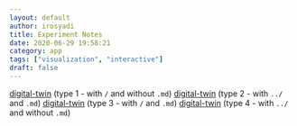 ```yaml
---
layout: default
author: irosyadi
title: Experiment Notes
date: 2020-06-29 19:58:21
category: app
tags: ["visualization", "interactive"]
draft: false
---
```


[digital-twin](/digital-twin/digital-twin) (type 1 - with `/` and without `.md`)
[digital-twin](../digital-twin/digital-twin.md) (type 2 - with `../` and `.md`)
[digital-twin](/digital-twin/digital-twin.md) (type 3 - with `/` and `.md`)
[digital-twin](../digital-twin/digital-twin) (type 4 - with `../` and without `.md`)